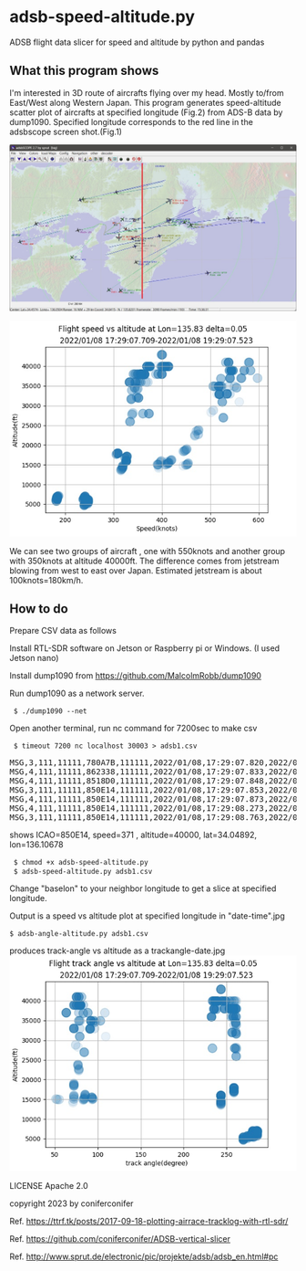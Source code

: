 # adsb-speed-altitude.py 
ADSB flight data slicer for speed and altitude by python and pandas

## What this program shows

I'm interested in 3D route of aircrafts flying over my head. Mostly to/from East/West
along Western Japan. 
This program generates speed-altitude scatter plot of aircrafts at specified longitude (Fig.2) from ADS-B data by dump1090.
Specified longitude corresponds to the red line in the adsbscope screen shot.(Fig.1)

![Fig.1 aircraft flow ](adsbscope.jpg)


![Fig.2 speed vs altitude](adsb5.jpg)

We can see two groups of aircraft , one with 550knots and another group with 350knots at altitude 40000ft.
The difference comes from jetstream blowing from west to east over Japan.
Estimated jetstream is about 100knots=180km/h.

## How to do
Prepare CSV data as follows

Install RTL-SDR software on Jetson or Raspberry pi or Windows. (I used Jetson nano)

Install dump1090 from https://github.com/MalcolmRobb/dump1090

Run dump1090 as a network server.

	 $ ./dump1090 --net

Open another terminal, run nc command for 7200sec to make csv

	 $ timeout 7200 nc localhost 30003 > adsb1.csv

<pre>
MSG,3,111,11111,780A7B,111111,2022/01/08,17:29:07.820,2022/01/08,17:29:07.777,,36000,,,33.96786,134.76025,,,,,,0
MSG,4,111,11111,862338,111111,2022/01/08,17:29:07.833,2022/01/08,17:29:07.778,,,436,72,,,3392,,,,,0
MSG,4,111,11111,8518D0,111111,2022/01/08,17:29:07.848,2022/01/08,17:29:07.840,,,365,223,,,-1664,,,,,0
MSG,3,111,11111,850E14,111111,2022/01/08,17:29:07.853,2022/01/08,17:29:07.841,,40000,,,34.04984,136.10842,,,,,,0
MSG,4,111,11111,850E14,111111,2022/01/08,17:29:07.873,2022/01/08,17:29:07.842,,,371,236,,,0,,,,,0
MSG,4,111,11111,850E14,111111,2022/01/08,17:29:08.273,2022/01/08,17:29:08.236,,,371,236,,,0,,,,,0
MSG,3,111,11111,850E14,111111,2022/01/08,17:29:08.763,2022/01/08,17:29:08.758,,40000,,,34.04892,136.10687,,,,,,0
</pre>
shows ICAO=850E14, speed=371 , altitude=40000, lat=34.04892, lon=136.10678


	 $ chmod +x adsb-speed-altitude.py
	 $ adsb-speed-altitude.py adsb1.csv

Change "baselon" to your neighbor longitude to get a slice at specified longitude.

Output is a speed vs altitude plot at specified longitude in  "date-time".jpg

	$ adsb-angle-altitude.py adsb1.csv

produces track-angle vs altitude as a trackangle-date.jpg
![Fig.3 track angle vs altitude](trackangle-2022-01-08-17-29-07.709.jpg)


LICENSE Apache 2.0

copyright 2023 by coniferconifer

Ref. https://ttrf.tk/posts/2017-09-18-plotting-airrace-tracklog-with-rtl-sdr/

Ref. https://github.com/coniferconifer/ADSB-vertical-slicer

Ref. http://www.sprut.de/electronic/pic/projekte/adsb/adsb_en.html#pc
